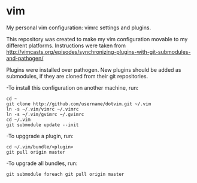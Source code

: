 # vim

My personal vim configuration: vimrc settings and plugins.

This repository was created to make my vim configuration movable to my different platforms. Instructions were taken from 
http://vimcasts.org/episodes/synchronizing-plugins-with-git-submodules-and-pathogen/

Plugins were installed over pathogen. New plugins should be added as submodules, if they are cloned from their git repositories. 

-To install this configuration on another machine, run:
```
cd ~
git clone http://github.com/username/dotvim.git ~/.vim
ln -s ~/.vim/vimrc ~/.vimrc
ln -s ~/.vim/gvimrc ~/.gvimrc
cd ~/.vim
git submodule update --init
```

-To upggrade a plugin, run:
```
cd ~/.vim/bundle/<plugin>
git pull origin master
```

-To upgrade all bundles, run:
```
git submodule foreach git pull origin master
```
